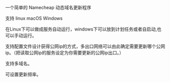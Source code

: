 一个简单的 Namecheap 动态域名更新程序

支持 linux macOS Windows

在Linux下可以做成服务自动运行，windows下可以放到计划任务或者自启动,也可以手动运行。

支持配置文件设计获得公网ip的方式，多出口网络可以由此确定需要更新哪个公网ip。（把读取公网ip的服务设定为你需要更新的公网ip出口。）

支持多域名。

可设置更新频率。
